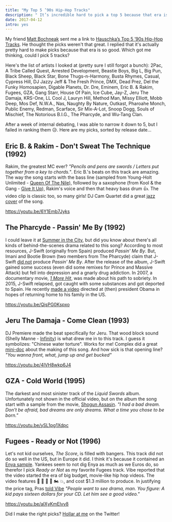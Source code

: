 ```yaml
---
title: "My Top 5 ’90s Hip-Hop Tracks"
description: " It’s incredible hard to pick a top 5 because that era is just too good. I tried anyway."
date: 2017-04-12
intro: yes
---
```

My friend [Matt Bochneak](https://twitter.com/MattBochneak) sent me a link to [Hauschka’s Top 5 ’90s Hip-Hop Tracks](http://www.self-titledmag.com/2017/04/05/hauschka-top-5-90s-hip-hop-tracks/). He thought the picks weren't that great. I replied that it's actually pretty hard to make picks because that era is so good. Which got me thinking, could I pick 5 tracks?

Here's the list of artists I looked at (pretty sure I still forgot a bunch):
2Pac,
A Tribe Called Quest,
Arrested Development,
Beastie Boys,
Big L,
Big Pun,
Black Sheep,
Black Star,
Bone Thugs-n-Harmony,
Busta Rhymes,
Casual,
Cypress Hill,
DJ Jazzy Jeff & The Fresh Prince,
DMX,
Dead Prez,
Del the Funky Homosapien,
Digable Planets,
Dr. Dre,
Eminem,
Eric B. & Rakim,
Fugees,
GZA,
Gang Starr,
House Of Pain,
Ice Cube,
Jay-Z,
Jeru The Damaja,
KRS-One,
LL Cool J,
Lauryn Hill,
Method Man,
Missy Elliott,
Mobb Deep,
Mos Def,
N.W.A.,
Nas,
Naughty By Nature,
Outkast,
Pharoahe Monch,
Public Enemy,
Redman,
Scarface,
Sir Mix-A-Lot,
Snoop Dogg,
Souls of Mischief,
The Notorious B.I.G.,
The Pharcyde,
and Wu-Tang Clan.

After a week of internal debating, I was able to narrow it down to 5, but I failed in ranking them 😥. Here are my picks, sorted by release date…

## Eric B. & Rakim - Don't Sweat The Technique (1992)

Rakim, the greatest MC ever? _"Pencils and pens are swords / Letters put together from a key to chords."_. Eric B.'s beats on this track are amazing. The way the song starts with the bass line (sampled from Young-Holt Unlimited - [Queen Of The Nile](https://www.youtube.com/watch?v=Fcj1JHxq5fk)), followed by a saxophone (from Kool & the Gang - [Give It Up](https://www.youtube.com/watch?v=YAcYoAyPdVM)), Rakim's voice and then that heavy bass drum 👍. The video clip is classic too, so many girls! DJ Cam Quartet did a great [jazz cover](https://www.youtube.com/watch?v=V24qn18dW1Q) of the song.

https://youtu.be/6Y1Emb7Jyks

## The Pharcyde - Passin' Me By (1992)

I could leave it at [Summer in the City](https://www.youtube.com/watch?v=6xN3KOY2kbg), but did you know about there's all kinds of behind-the-scenes drama related to this song? According to most resources, J-Swift (originally from Spain) produced _Passin' Me By_. But, Imani and Bootie Brown (two members from The Pharcyde) claim that J-Swift [did not](http://revive-music.com/2012/06/11/imani-bootie-brown-are-the-pharcyde-celebrities-on-the-brink-of-insanity-part-1/#.V5FryLgrK00) produce _Passin' Me By_. After the release of the album, J-Swift gained some success (even did some remixes for Prince and Massive Attack) but  fell into depression and a gnarly drug addiction. In 2007, a documentary movie, _[1 More Hit](https://www.youtube.com/watch?v=HUCAhmsap_w)_, was made about his path to sobriety. In 2015, J-Swift relapsed, got caught with some substances and got deported to Spain. He recently [made a video](https://www.youtube.com/watch?v=MghX_KCmnUY) directed at (then) president Obama in hopes of returning home to his family in the US.

https://youtu.be/QjsPG0Kspxo

## Jeru The Damaja - Come Clean (1993)

DJ Premiere made the beat specifically for Jeru. That wood block sound (Shelly Manne - [Infinity](https://www.youtube.com/watch?v=fox8MliHOeA)) is what drew me in to this track. I guess it symbolizes: "Chinese water torture". Works for me! Complex did a great [mini-doc](https://www.youtube.com/watch?v=XHyQ14zEZls) about the making of this song. And how sick is that opening line? _"You wanna front, what, jump up and get bucked"_

https://youtu.be/4lVH8wkp6J4

## GZA - Cold World (1995)

The darkest and most sinister track of the _Liquid Swords_ album. Unfortunately not shown in the official video, but on the album the song start with a sample from the movie, [Shogun Assasin](https://en.wikipedia.org/wiki/Shogun_Assassin). _"I had a bad dream. Don't be afraid, bad dreams are only dreams. What a time you chose to be born."_

https://youtu.be/ySL1pg1Xdpc

## Fugees - Ready or Not (1996)

Let's not kid ourselves, _The Score_, is filled with bangers. This track did not do so well in the US, but in Europe it did. I think it's because it contained an [Enya sample](https://www.youtube.com/watch?v=JKQwgpaLR6o). Yankees seem to not dig Enya as much as we Euros do, so therefor I pick _Ready or Not_ as my favorite Fugees track. Vibe reported that the video started the era of big budget, movie-like hip hop videos. The video features 🚁 🦈 🚗 🔫 🏍 💥, and cost $1.3 million to produce. In justifying the price tag, Pras [told Vibe](https://books.google.com/books?id=CywEAAAAMBAJ&pg=PA28&dq=fugees+ready+or+not+video+cost#v=onepage&q=fugees%20ready%20or%20not%20video%20cost&f=false) _"People want to see drama, man. You figure: A kid pays sixteen dollars for your CD. Let him see a good video."_

https://youtu.be/aIXyKmElvv8

Did I make the right picks? [Hollar at me](https://twitter.com/huphtur) on the Twitter!
